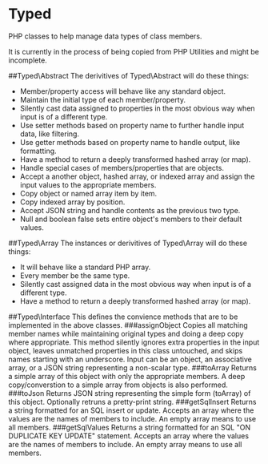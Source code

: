 # Typed
PHP classes to help manage data types of class members.
<p>It is currently in the process of being copied from PHP Utilities and might be incomplete.

##Typed\Abstract
The derivitives of Typed\Abstract will do these things:
* Member/property access will behave like any standard object.
* Maintain the initial type of each member/property.
* Silently cast data assigned to properties in the most obvious way when input is of a different type.
* Use setter methods based on property name to further handle input data, like filtering.
* Use getter methods based on property name to handle output, like formatting.
* Have a method to return a deeply transformed hashed array (or map).
* Handle special cases of members/properties that are objects.
* Accept a another object, hashed array, or indexed array and assign the input values to the appropriate members.
 *	Copy object or named array item by item.
 *	Copy indexed array by position.
 *	Accept JSON string and handle contents as the previous two type.
 *	Null and boolean false sets entire object's members to their default values.

##Typed\Array
The instances or derivitives of Typed\Array will do these things:
* It will behave like a standard PHP array.
* Every member be the same type.
* Silently cast assigned data in the most obvious way when input is of a different type.
* Have a method to return a deeply transformed hashed array (or map).

##Typed\Interface
This defines the convience methods that are to be implemented in the above classes.
###assignObject
Copies all matching member names while maintaining original types and doing a deep copy where appropriate.
This method silently ignores extra properties in the input object, leaves unmatched properties in this class untouched, and skips names starting with an underscore.
Input can be an object, an associative array, or a JSON string representing a non-scalar type.
###toArray
Returns a simple array of this object with only the appropriate members. A deep copy/converstion to a simple array from objects is also performed.
###toJson
Returns JSON string representing the simple form (toArray) of this object. Optionally retruns a pretty-print string.
###getSqlInsert
Returns a string formatted for an SQL insert or update.
Accepts an array where the values are the names of members to include. An empty array means to use all members.
###getSqlValues
Returns a string formatted for an SQL "ON DUPLICATE KEY UPDATE" statement.
Accepts an array where the values are the names of members to include. An empty array means to use all members.

